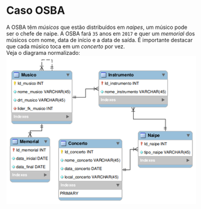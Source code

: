 # Caso OSBA

A OSBA têm *músicos* que estão distribuídos em *naipes*, um músico pode ser o chefe de naipe.
A OSBA fará `35` anos em `2017` e quer um *memorial* dos músicos com nome, data de início e a data de saída.
É importante destacar que cada músico toca em um *concerto* por vez.  
Veja o diagrama normalizado: 
![diagrama](diagrama/atvBanco.png)